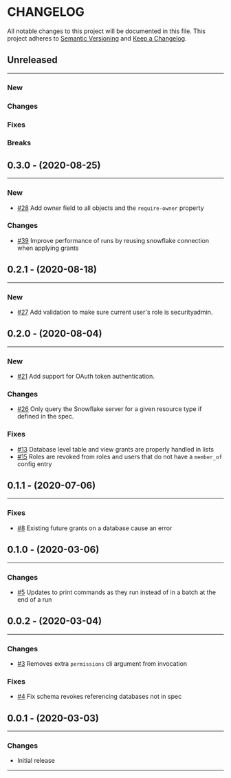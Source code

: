# CHANGELOG

All notable changes to this project will be documented in this file.
This project adheres to [Semantic Versioning](http://semver.org/) and [Keep a Changelog](http://keepachangelog.com/).



## Unreleased
---

### New

### Changes

### Fixes

### Breaks


## 0.3.0 - (2020-08-25)
---

### New
* [#28](https://gitlab.com/gitlab-data/permifrost/-/issues/28) Add owner field to all objects and the `require-owner` property

### Changes
* [#39](https://gitlab.com/gitlab-data/permifrost/-/issues/39) Improve performance of runs by reusing snowflake connection when applying grants


## 0.2.1 - (2020-08-18)
---

### New
* [#27](https://gitlab.com/gitlab-data/permifrost/-/issues/27) Add validation to make sure current user's role is securityadmin.


## 0.2.0 - (2020-08-04)
---

### New
* [#21](https://gitlab.com/gitlab-data/permifrost/-/issues/21) Add support for OAuth token authentication.

### Changes
* [#26](https://gitlab.com/gitlab-data/permifrost/-/issues/26) Only query the Snowflake server for a given resource type if defined in the spec.  

### Fixes
- [#13](https://gitlab.com/gitlab-data/permifrost/-/issues/13) Database level table and view grants are properly handled in lists
- [#15](https://gitlab.com/gitlab-data/permifrost/issues/15) Roles are revoked from roles and users that do not have a `member_of` config entry


## 0.1.1 - (2020-07-06)
---

### Fixes
- [#8](https://gitlab.com/gitlab-data/permifrost/-/issues/8) Existing future grants on a database cause an error


## 0.1.0 - (2020-03-06)
---

### Changes
- [#5](https://gitlab.com/gitlab-data/permifrost/issues/5) Updates to print commands as they run instead of in a batch at the end of a run


## 0.0.2 - (2020-03-04)
---

### Changes
- [#3](https://gitlab.com/gitlab-data/permifrost/issues/3) Removes extra `permissions` cli argument from invocation

### Fixes
- [#4](https://gitlab.com/gitlab-data/permifrost/issues/4) Fix schema revokes referencing databases not in spec


## 0.0.1 - (2020-03-03)
---

### Changes
- Initial release


---
